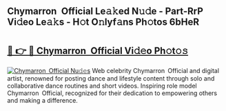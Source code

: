 ## Chymarron Official Le𝚊𝚔ed N𝚞𝚍e - Part-RrP Vi𝚍eo Le𝚊𝚔s - H𝚘t O𝚗lyf𝚊ns Ph𝚘tos 6bHeR

# <h2><a href="http://hf0jbv.feru.top/?c=Chymarron%e2%80%82Official">🔗 👉 🔴 Chymarron Official Vi𝚍𝚎o Ph𝚘t𝚘𝚜</a></h2>

[![Chymarron Official Nu𝚍𝚎s](https://i.imgur.com/0TWrTi3.gif)](http://hf0jbv.feru.top/?c=Chymarron%e2%80%82Official)
Web celebrity Chymarron Official and digital artist, renowned for posting dance and lifestyle content through solo and collaborative dance routines and short videos. Inspiring role model Chymarron Official, recognized for their dedication to empowering others and making a difference. 

